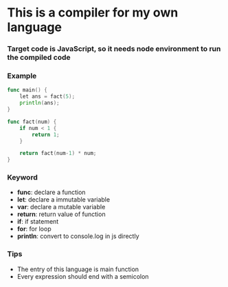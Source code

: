# This is a compiler for my own language

### Target code is JavaScript, so it needs node environment to run the compiled code

### Example
```go
func main() {
    let ans = fact(5);
    println(ans);
}

func fact(num) {
    if num < 1 {
        return 1;
    }

    return fact(num-1) * num;
}
```

### Keyword

- **func**:    declare a function
- **let**:     declare a immutable variable
- **var**:     declare a mutable variable
- **return**:  return value of function
- **if**:      if statement
- **for**:     for loop
- **println**: convert to console.log in js directly

### Tips

- The entry of this language is main function
- Every expression should end with a semicolon